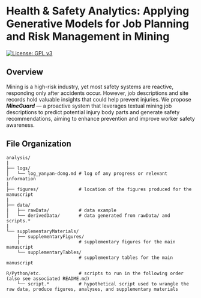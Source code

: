 # Health & Safety Analytics: Applying Generative Models for Job Planning and Risk Management in Mining

[![License: GPL v3](https://img.shields.io/badge/License-GPLv3-blue.svg)](https://www.gnu.org/licenses/gpl-3.0)

## Overview
Mining is a high-risk industry, yet most safety systems are reactive, responding only after accidents occur. However, job descriptions and site records hold valuable insights that could help prevent injuries. We propose ***MineGuard*** — a proactive system that leverages textual mining job descriptions to predict potential injury body parts and generate safety recommendations, aiming to enhance prevention and improve worker safety awareness.

## File Organization

    analysis/
    |
    ├── logs/
    │   └── log_yanyan-dong.md # log of any progress or relevant information
    |
    ├── figures/               # location of the figures produced for the manuscript
    |
    ├── data/
    |   ├── rawData/           # data example
    │   └── derivedData/       # data generated from rawData/ and scripts.*
    |   
    └── supplementaryMaterials/
        ├── supplementaryFigures/     
        |                      # supplementary figures for the main manuscript
        └── supplementaryTables/      
                               # supplementary tables for the main manuscript 
    
    R/Python/etc.              # scripts to run in the following order (also see associated README.md)
        └── script.*           # hypothetical script used to wrangle the raw data, produce figures, analyses, and supplementary materials

        

